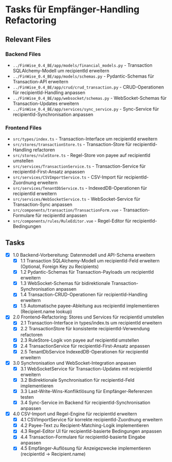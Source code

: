 # Tasks für Empfänger-Handling Refactoring

## Relevant Files

### Backend Files
- `../FinWise_0.4_BE/app/models/financial_models.py` - Transaction SQLAlchemy-Modell um recipientId erweitern
- `../FinWise_0.4_BE/app/models/schemas.py` - Pydantic-Schemas für Transaction-API erweitern
- `../FinWise_0.4_BE/app/crud/crud_transaction.py` - CRUD-Operationen für recipientId-Handling anpassen
- `../FinWise_0.4_BE/app/websocket/schemas.py` - WebSocket-Schemas für Transaction-Updates erweitern
- `../FinWise_0.4_BE/app/services/sync_service.py` - Sync-Service für recipientId-Synchronisation anpassen

### Frontend Files
- `src/types/index.ts` - Transaction-Interface um recipientId erweitern
- `src/stores/transactionStore.ts` - Transaction-Store für recipientId-Handling refactoren
- `src/stores/ruleStore.ts` - Regel-Store von payee auf recipientId umstellen
- `src/services/TransactionService.ts` - Transaction-Service für recipientId-First-Ansatz anpassen
- `src/services/CSVImportService.ts` - CSV-Import für recipientId-Zuordnung erweitern
- `src/services/TenantDbService.ts` - IndexedDB-Operationen für recipientId erweitern
- `src/services/WebSocketService.ts` - WebSocket-Service für Transaction-Sync anpassen
- `src/components/transaction/TransactionForm.vue` - Transaction-Formulare für recipientId anpassen
- `src/components/rules/RuleEditor.vue` - Regel-Editor für recipientId-Bedingungen

## Tasks

- [x] 1.0 Backend-Vorbereitung: Datenmodell und API-Schema erweitern
  - [x] 1.1 Transaction SQLAlchemy-Modell um recipientId-Feld erweitern (Optional, Foreign Key zu Recipients)
  - [x] 1.2 Pydantic-Schemas für Transaction-Payloads um recipientId erweitern
  - [x] 1.3 WebSocket-Schemas für bidirektionale Transaction-Synchronisation anpassen
  - [x] 1.4 Transaction-CRUD-Operationen für recipientId-Handling erweitern
  - [x] 1.5 Automatische payee-Ableitung aus recipientId implementieren (Recipient.name lookup)
- [x] 2.0 Frontend-Refactoring: Stores und Services für recipientId umstellen
  - [x] 2.1 Transaction-Interface in types/index.ts um recipientId erweitern
  - [x] 2.2 TransactionStore für konsistente recipientId-Verwendung refactoren
  - [x] 2.3 RuleStore-Logik von payee auf recipientId umstellen
  - [x] 2.4 TransactionService für recipientId-First-Ansatz anpassen
  - [x] 2.5 TenantDbService IndexedDB-Operationen für recipientId erweitern
- [x] 3.0 Synchronisation und WebSocket-Integration anpassen
  - [x] 3.1 WebSocketService für Transaction-Updates mit recipientId erweitern
  - [x] 3.2 Bidirektionale Synchronisation für recipientId-Feld implementieren
  - [x] 3.3 Last-Write-Wins-Konfliktlösung für Empfänger-Referenzen testen
  - [x] 3.4 Sync-Service im Backend für recipientId-Synchronisation anpassen
- [x] 4.0 CSV-Import und Regel-Engine für recipientId erweitern
  - [x] 4.1 CSVImportService für korrekte recipientId-Zuordnung erweitern
  - [x] 4.2 Payee-Text zu Recipient-Matching-Logik implementieren
  - [x] 4.3 Regel-Editor UI für recipientId-basierte Bedingungen anpassen
  - [x] 4.4 Transaction-Formulare für recipientId-basierte Eingabe anpassen
  - [x] 4.5 Empfänger-Auflösung für Anzeigezwecke implementieren (recipientId → Recipient.name)
